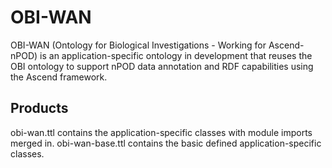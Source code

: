 # OBI-WAN

OBI-WAN (Ontology for Biological Investigations - Working for Ascend-nPOD) is an application-specific ontology in development that reuses the OBI ontology to support nPOD data annotation and RDF capabilities using the Ascend framework.  

## Products
obi-wan.ttl contains the application-specific classes with module imports merged in.
obi-wan-base.ttl contains the basic defined application-specific classes.
